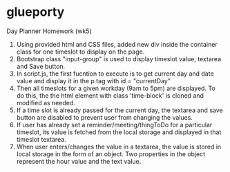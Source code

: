 # glueporty
Day Planner Homework (wk5)
1) Using provided html and CSS files, added new div inside the container class for one timeslot to display on the page.
2) Bootstrap class "input-group" is used to display timeslot value, textarea and Save button.
3) In script.js, the first fucntion to execute is to get current day and date value and display it in the p tag with id = "currentDay"
4) Then all timeslots for a given workday (9am to 5pm) are displayed. To do this, the the html element with class 'time-block' is cloned and modified as needed.
5) If a time slot is already passed for the current day, the textarea and save button are disabled to prevent user from changing the values. 
6) If user has already set a reminder/meeting/thingToDo for a particular timeslot, its value is fetched from the local storage and displayed in that timeslot textarea. 
7) When user enters/changes the value in a textarea, the value is stored in local storage in the form of an object. Two properties in the object represent the hour value and the text value. 